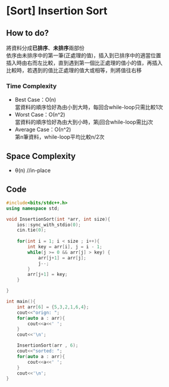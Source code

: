 # [Sort] Insertion Sort

## How to do?

將資料分成**已排序**、**未排序**兩部份  
依序由未排序中的第一筆(正處理的值)，插入到已排序中的適當位置  
插入時由右而左比較，直到遇到第一個比正處理的值小的值，再插入  
比較時，若遇到的值比正處理的值大或相等，則將值往右移  

### Time Complexity
+ Best Case：Ο(n)  
  當資料的順序恰好為由小到大時，每回合while-loop只需比較1次  
+ Worst Case：Ο(n^2)  
  當資料的順序恰好為由大到小時，第j回合while-loop需比j次  
+ Average Case：Ο(n^2)  
  第n筆資料，while-loop平均比較n/2次  

## Space Complexity

+ θ(n) //in-place

## Code

``` cpp
#include<bits/stdc++.h>
using namespace std;

void InsertionSort(int *arr, int size){
    ios::sync_with_stdio(0);
    cin.tie(0);
	
	for(int i = 1; i < size ; i++){
		int key = arr[i], j = i - 1;
		while(j >= 0 && arr[j] > key) {
			arr[j+1] = arr[j];
			j--;
		}
		arr[j+1] = key;
	}

}

int main(){
    int arr[6] = {5,3,2,1,6,4};
    cout<<"orign: ";
    for(auto a : arr){
        cout<<a<<' ';
    }
    cout<<'\n';

    InsertionSort(arr , 6);
    cout<<"sorted: ";
    for(auto a : arr){
        cout<<a<<' ';
    }
    cout<<'\n';
}

```
